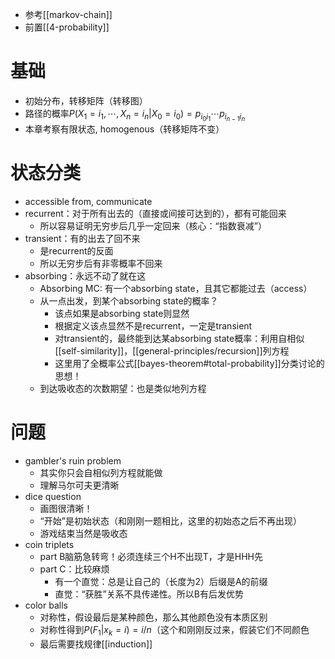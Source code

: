 - 参考[[markov-chain]]
- 前置[[4-probability]]
# 基础
- 初始分布，转移矩阵（转移图）
- 路径的概率$P(X_1=i_1,\cdots,X_n=i_n|X_0=i_0) = p_{i_0 i_1}\cdots p_{i_{n-1}i_n}$
- 本章考察有限状态, homogenous（转移矩阵不变）
# 状态分类
- accessible from, communicate
- recurrent：对于所有出去的（直接或间接可达到的），都有可能回来
  - 所以容易证明无穷步后几乎一定回来（核心：“指数衰减”）
- transient：有的出去了回不来
  - 是recurrent的反面
  - 所以无穷步后有非零概率不回来
- absorbing：永远不动了就在这
  - Absorbing MC: 有一个absorbing state，且其它都能过去（access）
  - 从一点出发，到某个absorbing state的概率？
    - 该点如果是absorbing state则显然
    - 根据定义该点显然不是recurrent，一定是transient
    - 对transient的，最终能到达某absorbing state概率：利用自相似[[self-similarity]]，[[general-principles/recursion]]列方程
    - 这里用了全概率公式[[bayes-theorem#total-probability]]分类讨论的思想！
  - 到达吸收态的次数期望：也是类似地列方程
# 问题
- gambler's ruin problem
  - 其实你只会自相似列方程就能做
  - 理解马尔可夫更清晰
- dice question
  - 画图很清晰！
  - “开始”是初始状态（和刚刚一题相比，这里的初始态之后不再出现）
  - 游戏结束当然是吸收态
- coin triplets
  - part B脑筋急转弯！必须连续三个H不出现T，才是HHH先
  - part C：比较麻烦
    - 有一个直觉：总是让自己的（长度为2）后缀是A的前缀
    - 直觉：“获胜”关系不具传递性。所以B有后发优势
- color balls
  - 对称性，假设最后是某种颜色，那么其他颜色没有本质区别
  - 对称性得到$P(F_1|x_{k}=i) = i/n$（这个和刚刚反过来，假装它们不同颜色
  - 最后需要找规律[[induction]]